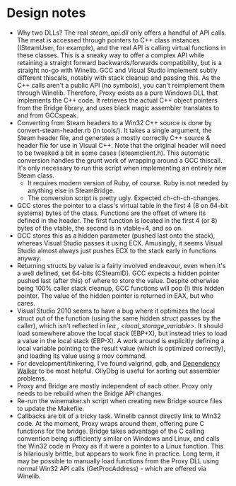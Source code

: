 # Design notes

* Why two DLLs?  The real *steam_api.dll* only offers a handful of
  API calls.  The meat is accessed through pointers to C++ class instances
  (ISteamUser, for example), and the real API is calling virtual functions
  in these classes.  This is a sneaky way to offer a complex API while
  retaining a straight forward backwards/forwards compatibility, but
  is a straight no-go with Winelib.  GCC and Visual Studio implement
  subtly different thiscalls, notably with stack cleanup and passing
  this.  As the C++ calls aren't a public API (no symbols), you can't
  reimplement them through Winelib.  Therefore, Proxy exists as a pure
  Windows DLL that implements the C++ code.  It retrieves the actual C++
  object pointers from the Bridge library, and uses black magic assembler
  translates to and from GCCspeak.
* Converting from Steam headers to a Win32 C++ source is done by
  convert-steam-header.rb (in tools/).  It takes a single argument,
  the Steam header file, and generates a mostly correctly C++ source &
  header file for use in Visual C++.  Note that the original header will
  need to be tweaked a bit in some cases (isteamclient.h).  This automatic
  conversion handles the grunt work of wrapping around a GCC thiscall.
  It's only necessary to run this script when implementing an entirely
  new Steam class.
  * It requires modern version of Ruby, of course.  Ruby is not needed
    by anything else in SteamBridge.
  * The conversion script is pretty ugly. Expected ch-ch-ch-changes.
* GCC stores the pointer to a class's virtual table in the first 4
  (8 on 64-bit systems) bytes of the class.  Functions are the offset
  of where its defined in the header.  The first function is located
  in the first 4 (or 8) bytes of the vtable, the second is in vtable+4,
  and so on.
* GCC stores this as a hidden parameter (pushed last onto the stack),
  whereas Visual Studio passes it using ECX.  Amusingly, it seems Visual
  Studio almost always just pushes ECX to the stack early in functions
  anyway.
* Returning structs by value is a fairly involved endeavour, even when
  it's a well defined, set 64-bits (CSteamID).  GCC expects a hidden
  pointer pushed last (after this) of where to store the value.
  Despite otherwise being 100% caller stack cleanup, GCC functions
  will pop (!) this hidden pointer.  The value of the hidden pointer
  is returned in EAX, but who cares.
* Visual Studio 2010 seems to have a bug where it optimizes the local
  struct out of the function (using the same hidden struct passes by the
  caller), which isn't reflected in *lea <reg>, <local_storage_variable>*.
  It should load somewhere above the local stack (EBP+X), but instead
  tries to load a value in the local stack (EBP-X).  A work around is
  explicitly defining a local variable pointing to the result value (which
  is optimized correctly), and loading its value using a mov command.
* For development/tinkering, I've found valgrind, gdb, and [Dependency
  Walker](http://www.dependencywalker.com/) to be most helpful.
  OllyDbg is useful for sorting out assembler problems.
* Proxy and Bridge are mostly independent of each other.  Proxy only
  needs to be rebuild when the Bridge API changes.
* Re-run the winemaker.sh script when creating new Bridge source files
  to update the Makefile.
* Callbacks are bit of a tricky task.  Winelib cannot directly link
  to Win32 code.  At the moment, Proxy wraps around them, offering pure
  C functions for the bridge.  Bridge takes advantage of the C calling
  convention being sufficiently similar on Windows and Linux, and calls
  the Win32 code in Proxy as if it were a pointer to a Linux function.
  This is hilariously brittle, but appears to work fine in practice.
  Long term, it may be possible to manually load functions from the
  Proxy DLL using normal Win32 API calls (GetProcAddress) - which are
  offered via Winelib.
